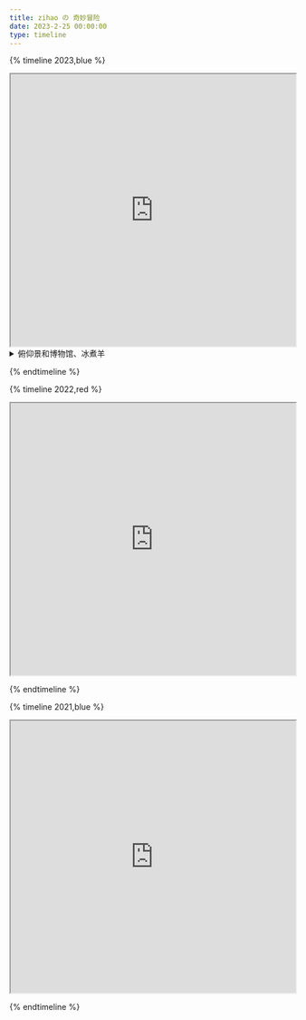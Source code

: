 ```yaml
---
title: zihao の 奇妙冒险
date: 2023-2-25 00:00:00
type: timeline
---
```


{% timeline 2023,blue %}
<!-- timeline 👣 -->
<iframe src="https://www.google.com/maps/d/embed?mid=1fCGbdRuEPO68svjXSvVZzjXmKYZvwwM&ehbc=2E312F" width=100% height=480></iframe>
<!-- endtimeline -->

<!-- timeline 02-26 -->
<details>
<summary>
  俯仰景和博物馆、冰煮羊
  </summary>
汤汁鲜美可口咸淡适宜

虾滑很滑很q，味道不是🦐，虾味淡淡的

白萝卜

羊肉，鲜嫩，不腥，没有羊膻味，冰煮的没有那么老

蘸料强卖，有点辣，我喜欢原汁原味

番茄切的很漂亮

酥而不腻，葱香味还行

水果玉米颗粒饱满，微甜

软糯q弹，白色剔透
</details>

<!-- endtimeline -->



{% endtimeline %}



{% timeline 2022,red %}
<!-- timeline 👣 -->
<iframe src="https://www.google.com/maps/d/embed?mid=1v6bpaZ6sqB871Q6JMpfhpIMgdxqq1pQ&ehbc=2E312F" width="100%" height="480"></iframe>
<!-- endtimeline -->


{% endtimeline %}



{% timeline 2021,blue %}
<!-- timeline 👣 -->
<iframe src="https://www.google.com/maps/d/embed?mid=1q-BgP5WusDpdjI-ixJvH71TG_tiJRxo&ehbc=2E312F" width="100%" height="480"></iframe>
<!-- endtimeline -->


{% endtimeline %}

